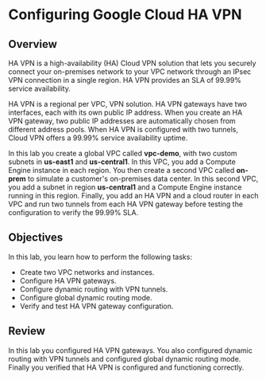 # Configuring Google Cloud HA VPN

## Overview
HA VPN is a high-availability (HA) Cloud VPN solution that lets you securely connect your on-premises network to your VPC network through an IPsec VPN connection in a single region. HA VPN provides an SLA of 99.99% service availability.

HA VPN is a regional per VPC, VPN solution. HA VPN gateways have two interfaces, each with its own public IP address. When you create an HA VPN gateway, two public IP addresses are automatically chosen from different address pools. When HA VPN is configured with two tunnels, Cloud VPN offers a 99.99% service availability uptime.

In this lab you create a global VPC called **vpc-demo**, with two custom subnets in **us-east1** and **us-central1**. In this VPC, you add a Compute Engine instance in each region. You then create a second VPC called **on-prem** to simulate a customer's on-premises data center. In this second VPC, you add a subnet in region **us-central1** and a Compute Engine instance running in this region. Finally, you add an HA VPN and a cloud router in each VPC and run two tunnels from each HA VPN gateway before testing the configuration to verify the 99.99% SLA.

## Objectives
In this lab, you learn how to perform the following tasks:
- Create two VPC networks and instances.
- Configure HA VPN gateways.
- Configure dynamic routing with VPN tunnels.
- Configure global dynamic routing mode.
- Verify and test HA VPN gateway configuration.

## Review
In this lab you configured HA VPN gateways. You also configured dynamic routing with VPN tunnels and configured global dynamic routing mode. Finally you verified that HA VPN is configured and functioning correctly.
